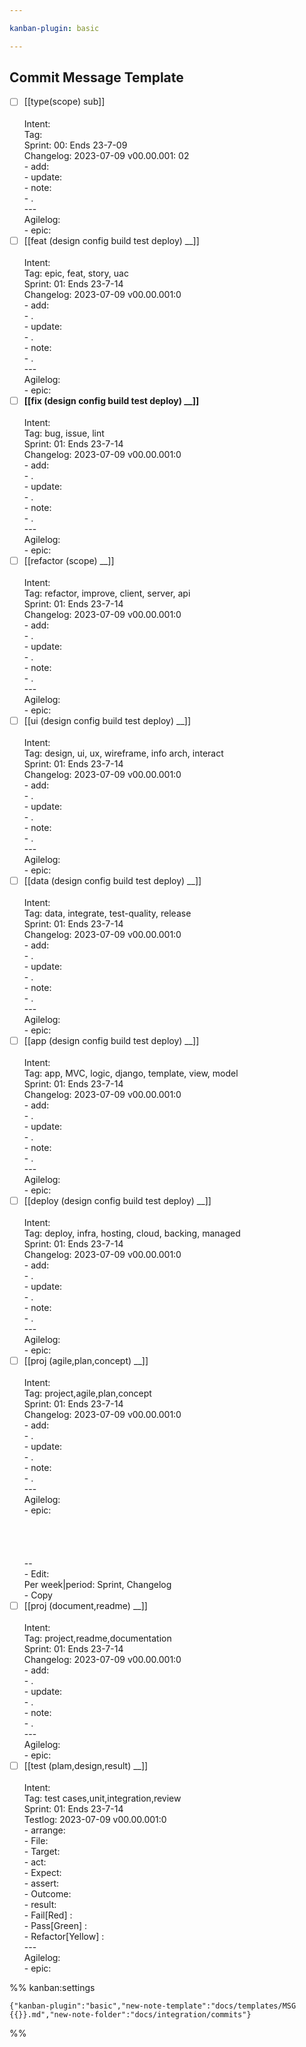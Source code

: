 ```yaml
---

kanban-plugin: basic

---
```


## Commit Message Template

- [ ] [[type(scope)  sub]]<br><br>Intent: <br>Tag: <br>Sprint: 00: Ends 23-7-09<br>Changelog: 2023-07-09 v00.00.001:
  02<br>- add:<br>- update:<br>- note:<br>  - .<br>---<br>Agilelog:<br>- epic:
- [ ] [[feat (design config build test deploy)  __]]<br><br>Intent: <br>Tag: epic, feat, story, uac<br>Sprint: 01: Ends
  23-7-14<br>Changelog: 2023-07-09 v00.00.001:0<br>- add:<br>  - .<br>- update:<br>  - .<br>- note:<br>  - .<br>---<br>
  Agilelog:<br>- epic:
- [ ] **[[fix (design config build test deploy)  __]]**<br><br>Intent: <br>Tag: bug, issue, lint<br>Sprint: 01: Ends
  23-7-14<br>Changelog: 2023-07-09 v00.00.001:0<br>- add:<br>  - .<br>- update:<br>  - .<br>- note:<br>  - .<br>---<br>
  Agilelog:<br>- epic:
- [ ] [[refactor (scope)  __]]<br><br>Intent: <br>Tag: refactor, improve, client, server, api<br>Sprint: 01: Ends
  23-7-14<br>Changelog: 2023-07-09 v00.00.001:0<br>- add:<br>  - .<br>- update:<br>  - .<br>- note:<br>  - .<br>---<br>
  Agilelog:<br>- epic:
- [ ] [[ui (design config build test deploy)  __]]<br><br>Intent: <br>Tag: design, ui, ux, wireframe, info arch,
  interact <br>Sprint: 01: Ends 23-7-14<br>Changelog: 2023-07-09 v00.00.001:0<br>- add:<br>  - .<br>-
  update:<br>  - .<br>- note:<br>  - .<br>---<br>Agilelog:<br>- epic:
- [ ] [[data (design config build test deploy)  __]]<br><br>Intent: <br>Tag: data, integrate, test-quality, release<br>
  Sprint: 01: Ends 23-7-14<br>Changelog: 2023-07-09 v00.00.001:0<br>- add:<br>  - .<br>- update:<br>  - .<br>-
  note:<br>  - .<br>---<br>Agilelog:<br>- epic:
- [ ] [[app (design config build test deploy)  __]]<br><br>Intent: <br>Tag: app, MVC, logic, django, template, view,
  model<br>Sprint: 01: Ends 23-7-14<br>Changelog: 2023-07-09 v00.00.001:0<br>- add:<br>  - .<br>- update:<br>  - .<br>-
  note:<br>  - .<br>---<br>Agilelog:<br>- epic:
- [ ] [[deploy (design config build test deploy)  __]]<br><br>Intent: <br>Tag: deploy, infra, hosting, cloud, backing,
  managed<br>Sprint: 01: Ends 23-7-14<br>Changelog: 2023-07-09 v00.00.001:0<br>- add:<br>  - .<br>-
  update:<br>  - .<br>- note:<br>  - .<br>---<br>Agilelog:<br>- epic:
- [ ] [[proj (agile,plan,concept)  __]]<br><br>Intent: <br>Tag: project,agile,plan,concept <br>Sprint: 01: Ends
  23-7-14<br>Changelog: 2023-07-09 v00.00.001:0<br>- add:<br>  - .<br>- update:<br>  - .<br>- note:<br>  - .<br>---<br>
  Agilelog:<br>- epic:<br><br><br><br><br>-- <br>- Edit: <br>  Per week|period: Sprint, Changelog<br>- Copy
- [ ] [[proj (document,readme)  __]]<br><br>Intent: <br>Tag: project,readme,documentation<br>Sprint: 01: Ends
  23-7-14<br>Changelog: 2023-07-09 v00.00.001:0<br>- add:<br>  - .<br>- update:<br>  - .<br>- note:<br>  - .<br>---<br>
  Agilelog:<br>- epic:
- [ ] [[test (plam,design,result)  __]]<br><br>Intent: <br>Tag: test cases,unit,integration,review <br>Sprint: 01: Ends
  23-7-14<br>Testlog: 2023-07-09 v00.00.001:0<br>- arrange:<br>  - File:<br>    - Target: <br>- act:<br>  - Expect:<br>-
  assert:<br>  - Outcome: <br>- result:<br>  - Fail[Red]        :<br>  - Pass[Green]      :<br>  -
  Refactor[Yellow] :<br>---<br>Agilelog:<br>- epic:

%% kanban:settings

```
{"kanban-plugin":"basic","new-note-template":"docs/templates/MSG {{}}.md","new-note-folder":"docs/integration/commits"}
```

%%